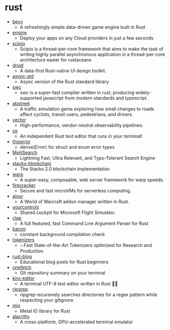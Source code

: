 # rust
- [bevy](https://github.com/bevyengine/bevy)
  - A refreshingly simple data-driven game engine built in Rust
- [engine](https://github.com/Qovery/engine)
  - Deploy your apps on any Cloud providers in just a few seconds
- [scipio](https://github.com/DataDog/scipio)
  - Scipio is a thread-per-core framework that aims to make the task of writing highly parallel asynchronous application in a thread-per-core architecture easier for rustaceans
- [druid](https://github.com/linebender/druid)
  - A data-first Rust-native UI design toolkit.
- [async-std](https://github.com/async-rs/async-std)
  - Async version of the Rust standard library
- [swc](https://github.com/swc-project/swc)
  - swc is a super-fast compiler written in rust; producing widely-supported javascript from modern standards and typescript.
- [abstreet](https://github.com/dabreegster/abstreet)
  - A traffic simulation game exploring how small changes to roads affect cyclists, transit users, pedestrians, and drivers.
- [vector](https://github.com/timberio/vector)
  - High-performance, vendor-neutral observability pipelines.
- [ox](https://github.com/curlpipe/ox)
  - An independent Rust text editor that runs in your terminal!
- [thiserror](https://github.com/dtolnay/thiserror)
  - derive(Error) for struct and enum error types
- [MeiliSearch](https://github.com/meilisearch/MeiliSearch)
  - Lightning Fast, Ultra Relevant, and Typo-Tolerant Search Engine
- [stacks-blockchain](https://github.com/blockstack/stacks-blockchain)
  - The Stacks 2.0 blockchain implementation
- [warp](https://github.com/seanmonstar/warp)
  - A super-easy, composable, web server framework for warp speeds.
- [firecracker](https://github.com/firecracker-microvm/firecracker)
  - Secure and fast microVMs for serverless computing.
- [ajour](https://github.com/casperstorm/ajour)
  - A World of Warcraft addon manager written in Rust.
- [yourcontrols](https://github.com/Sequal32/yourcontrols)
  - Shared cockpit for Microsoft Flight Simulator.
- [clap](https://github.com/clap-rs/clap)
  - A full featured, fast Command Line Argument Parser for Rust
- [bacon](https://github.com/Canop/bacon)
  - constant background compilation check
- [tokenizers](https://github.com/huggingface/tokenizers)
  - 💥Fast State-of-the-Art Tokenizers optimized for Research and Production
- [rust-blog](https://github.com/pretzelhammer/rust-blog)
  - Educational blog posts for Rust beginners
- [onefetch](https://github.com/o2sh/onefetch)
  - Git repository summary on your terminal
- [kiro-editor](https://github.com/rhysd/kiro-editor)
  - A terminal UTF-8 text editor written in Rust 📝🦀
- [ripgrep](https://github.com/BurntSushi/ripgrep)
  - ripgrep recursively searches directories for a regex pattern while respecting your gitignore
- [mio](https://github.com/tokio-rs/mio)
  - Metal IO library for Rust
- [alacritty](https://github.com/alacritty/alacritty)
  - A cross-platform, GPU-accelerated terminal emulator
